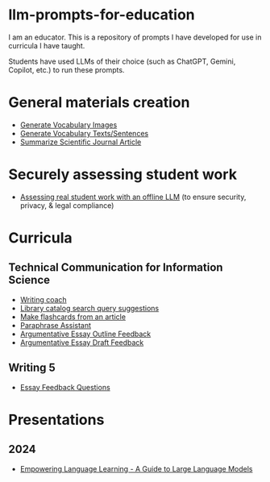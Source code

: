 # llm-prompts-for-education

I am an educator. This is a repository of prompts I have developed for use in curricula I have taught.

Students have used LLMs of their choice (such as ChatGPT, Gemini, Copilot, etc.) to run these prompts.

# General materials creation

- [Generate Vocabulary Images](/prompts/Generate_Vocabulary_Images.md)
- [Generate Vocabulary Texts/Sentences](/prompts/Generate_Vocabulary_Sentences.md)
- [Summarize Scientific Journal Article](/prompts/NotebookLM_Summarize_Article.md)

# Securely assessing student work
- [Assessing real student work with an offline LLM](/prompts/Assess_Real_Student_Work_With_Offline_LLM.md) (to ensure security, privacy, & legal compliance)

# Curricula

## Technical Communication for Information Science

- [Writing coach](/prompts/INFSCI_2205_Writing_Coach.md)
- [Library catalog search query suggestions](/prompts/INFSCI_2205_Search_Query_Suggestions.md)
- [Make flashcards from an article](/prompts/INFSCI_2205_Make_Flashcards_From_Article.md)
- [Paraphrase Assistant](/prompts/INFSCI_2205_Paraphrase_Assistant.md)
- [Argumentative Essay Outline Feedback](/prompts/INFSCI_2205_Argumentative_Essay_Outline_Feedback.md)
- [Argumentative Essay Draft Feedback](/prompts/INFSCI_2205_Argumentative_Essay_Feedback.md)

## Writing 5

- [Essay Feedback Questions](</prompts/Writing_5_Essay_Feedback_Questions.md>)

# Presentations

## 2024

- [Empowering Language Learning - A Guide to Large Language Models](/presentations/2024/Empowering_Language_Learning_-_A_Guide_to_Large_Language_Models.pptx)
